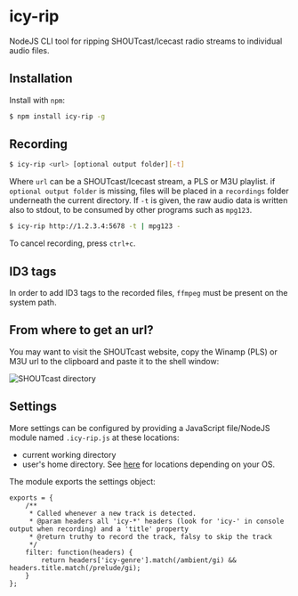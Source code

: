 # icy-rip
NodeJS CLI tool for ripping SHOUTcast/Icecast radio streams to individual audio files.

## Installation

Install with `npm`:

``` bash
$ npm install icy-rip -g
```

## Recording

``` bash
$ icy-rip <url> [optional output folder][-t]
```

Where `url` can be a SHOUTcast/Icecast stream, a PLS or M3U playlist.
if `optional output folder` is missing, files will be placed in a `recordings` folder underneath the current directory.
If `-t` is given, the raw audio data is written also to stdout, to be consumed by other programs such as `mpg123`.

``` bash
$ icy-rip http://1.2.3.4:5678 -t | mpg123 -
```

To cancel recording, press `ctrl+c`.

## ID3 tags
In order to add ID3 tags to the recorded files, `ffmpeg` must be present on the system path.

## From where to get an url?
You may want to visit the SHOUTcast website, copy the Winamp (PLS) or M3U url to the clipboard and paste it to the shell window:

![SHOUTcast directory](https://raw.githubusercontent.com/krizzdewizz/node-icy-rip/master/doc/urlsource.png)

## Settings
More settings can be configured by providing a JavaScript file/NodeJS module named `.icy-rip.js` at these locations:
- current working directory
- user's home directory. See [here](https://www.npmjs.com/package/homedir) for locations depending on your OS.

The module exports the settings object:
```
exports = {
    /**
     * Called whenever a new track is detected.
     * @param headers all 'icy-*' headers (look for 'icy-' in console output when recording) and a 'title' property
     * @return truthy to record the track, falsy to skip the track
     */
    filter: function(headers) {
        return headers['icy-genre'].match(/ambient/gi) && headers.title.match(/prelude/gi);
    }
};

```
